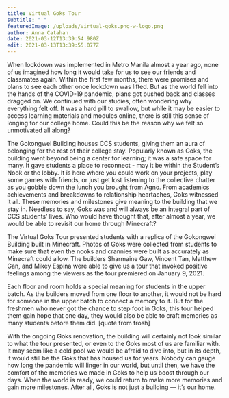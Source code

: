 ```yaml
---
title: Virtual Goks Tour
subtitle: " "
featuredImage: /uploads/virtual-goks.png-w-logo.png
author: Anna Catahan
date: 2021-03-12T13:39:54.980Z
edit: 2021-03-13T13:39:55.077Z
---
```

<!--StartFragment-->

When lockdown was implemented in Metro Manila almost a year ago, none of us imagined how long it would take for us to see our friends and classmates again. Within the first few months, there were promises and plans to see each other once lockdown was lifted. But as the world fell into the hands of the COVID-19 pandemic, plans got pushed back and classes dragged on. We continued with our studies, often wondering why everything felt off. It was a hard pill to swallow, but while it may be easier to access learning materials and modules online, there is still this sense of longing for our college home. Could this be the reason why we felt so unmotivated all along?



The Gokongwei Building houses CCS students, giving them an aura of belonging for the rest of their college stay. Popularly known as Goks, the building went beyond being a center for learning; it was a safe space for many. It gave students a place to reconnect - may it be within the Student’s Nook or the lobby. It is here where you could work on your projects, play some games with friends, or just get lost listening to the collective chatter as you gobble down the lunch you brought from Agno. From academics achievements and breakdowns to relationship heartaches, Goks witnessed it all. These memories and milestones give meaning to the building that we stay in. Needless to say, Goks was and will always be an integral part of CCS students’ lives. Who would have thought that, after almost a year, we would be able to revisit our home through Minecraft?



The Virtual Goks Tour presented students with a replica of the Gokongwei Building built in Minecraft. Photos of Goks were collected from students to make sure that even the nooks and crannies were built as accurately as Minecraft could allow. The builders Sharmaine Gaw, Vincent Tan, Matthew Gan, and Mikey Espina were able to give us a tour that invoked positive feelings among the viewers as the tour premiered on January 9, 2021.



Each floor and room holds a special meaning for students in the upper batch. As the builders moved from one floor to another, it would not be hard for someone in the upper batch to connect a memory to it. But for the freshmen who never got the chance to step foot in Goks, this tour helped them gain hope that one day, they would also be able to craft memories as many students before them did. \[quote from frosh]



With the ongoing Goks renovation, the building will certainly not look similar to what the tour presented, or even to the Goks most of us are familiar with. It may seem like a cold pool we would be afraid to dive into, but in its depth, it would still be the Goks that has housed us for years. Nobody can gauge how long the pandemic will linger in our world, but until then, we have the comfort of the memories we made in Goks to help us boost through our days. When the world is ready, we could return to make more memories and gain more milestones. After all, Goks is not just a building — it’s our home.

<!--EndFragment-->